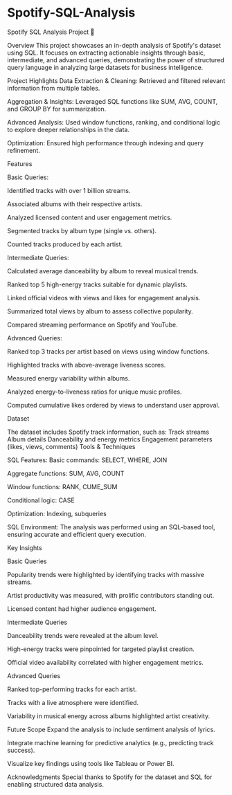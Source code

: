 # Spotify-SQL-Analysis

Spotify SQL Analysis Project 🎵

Overview
This project showcases an in-depth analysis of Spotify's dataset using SQL.
It focuses on extracting actionable insights through basic, intermediate, 
and advanced queries, demonstrating the power of structured query language in
analyzing large datasets for business intelligence.

Project Highlights
Data Extraction & Cleaning: Retrieved and filtered relevant information from multiple tables.

Aggregation & Insights: Leveraged SQL functions like SUM, AVG, COUNT, and GROUP BY for summarization.

Advanced Analysis: Used window functions, ranking, and conditional logic to explore deeper relationships in the data.

Optimization: Ensured high performance through indexing and query refinement.

Features

Basic Queries:

Identified tracks with over 1 billion streams.

Associated albums with their respective artists.

Analyzed licensed content and user engagement metrics.

Segmented tracks by album type (single vs. others).

Counted tracks produced by each artist.

Intermediate Queries:

Calculated average danceability by album to reveal musical trends.

Ranked top 5 high-energy tracks suitable for dynamic playlists.

Linked official videos with views and likes for engagement analysis.

Summarized total views by album to assess collective popularity.

Compared streaming performance on Spotify and YouTube.

Advanced Queries:

Ranked top 3 tracks per artist based on views using window functions.

Highlighted tracks with above-average liveness scores.

Measured energy variability within albums.

Analyzed energy-to-liveness ratios for unique music profiles.

Computed cumulative likes ordered by views to understand user approval.

Dataset

The dataset includes Spotify track information, such as:
Track streams
Album details
Danceability and energy metrics
Engagement parameters (likes, views, comments)
Tools & Techniques

SQL Features:
Basic commands: SELECT, WHERE, JOIN

Aggregate functions: SUM, AVG, COUNT

Window functions: RANK, CUME_SUM

Conditional logic: CASE

Optimization: Indexing, subqueries

SQL Environment: The analysis was performed using an SQL-based tool, ensuring accurate and efficient query execution.

Key Insights

Basic Queries

Popularity trends were highlighted by identifying tracks with massive streams.

Artist productivity was measured, with prolific contributors standing out.

Licensed content had higher audience engagement.

Intermediate Queries

Danceability trends were revealed at the album level.

High-energy tracks were pinpointed for targeted playlist creation.

Official video availability correlated with higher engagement metrics.

Advanced Queries

Ranked top-performing tracks for each artist.

Tracks with a live atmosphere were identified.

Variability in musical energy across albums highlighted artist creativity.

Future Scope
Expand the analysis to include sentiment analysis of lyrics.

Integrate machine learning for predictive analytics (e.g., predicting track success).

Visualize key findings using tools like Tableau or Power BI.

Acknowledgments
Special thanks to Spotify for the dataset and SQL for enabling structured data analysis.

